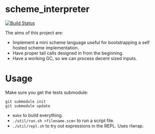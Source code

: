 # scheme_interpreter

[![Build Status](https://travis-ci.org/rain-1/scheme_interpreter.svg?branch=master)](https://travis-ci.org/rain-1/scheme_interpreter)

The aims of this project are:

* Implement a mini scheme language useful for bootstrapping a self hosted scheme implementation.
* Have proper tail calls designed in from the beginning.
* Have a working GC, so we can process decent sized inputs.

# Usage

Make sure you get the tests submodule:

```
git submodule init
git submodule update
```

* `make` to build everything.
* `./util/run.sh <filename.scm>` to run a script file.
* `./util/repl.sh` to try out expressions in the REPL. Uses rlwrap.
